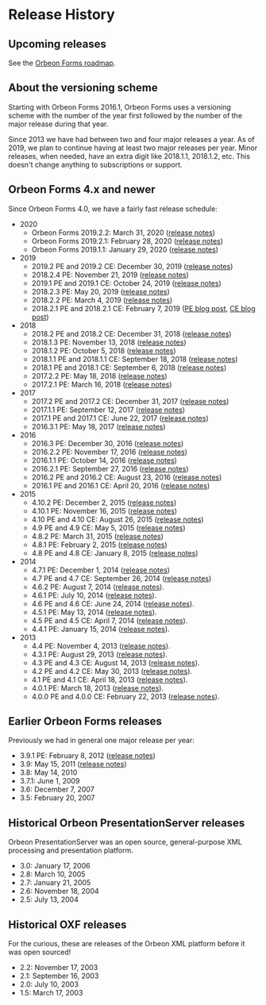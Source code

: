 # Release History

## Upcoming releases

See the [Orbeon Forms roadmap](roadmap.md).

## About the versioning scheme

Starting with Orbeon Forms 2016.1, Orbeon Forms uses a versioning scheme with the number of the year first followed by the number of the major release during that year.

Since 2013 we have had between two and four major releases a year. As of 2019, we plan to continue having at least two major releases per year. Minor releases, when needed, have an extra digit like 2018.1.1, 2018.1.2, etc. This doesn't change anything to subscriptions or support.

## Orbeon Forms 4.x and newer

Since Orbeon Forms 4.0, we have a fairly fast release schedule:

- 2020
    - Orbeon Forms 2019.2.2: March 31, 2020 ([release notes](/release-notes/orbeon-forms-2019.2.2.md))
    - Orbeon Forms 2019.2.1: February 28, 2020 ([release notes](/release-notes/orbeon-forms-2019.2.1.md))
    - Orbeon Forms 2019.1.1: January 29, 2020 ([release notes](/release-notes/orbeon-forms-2019.1.1.md))
- 2019
    - 2019.2 PE and 2019.2 CE: December 30, 2019 ([release notes](/release-notes/orbeon-forms-2019.2.md))
    - 2018.2.4 PE: November 21, 2019 ([release notes](/release-notes/orbeon-forms-2018.2.4.md))
    - 2019.1 PE and 2019.1 CE: October 24, 2019 ([release notes](/release-notes/orbeon-forms-2019.1.md))
    - 2018.2.3 PE: May 20, 2019 ([release notes](https://blog.orbeon.com/2019/05/orbeon-forms-201823-pe.html))
    - 2018.2.2 PE: March 4, 2019 ([release notes](https://blog.orbeon.com/2019/03/orbeon-forms-201822-pe.html))
    - 2018.2.1 PE and 2018.2.1 CE: February 7, 2019 ([PE blog post](https://blog.orbeon.com/2019/02/orbeon-forms-201821-pe.html), [CE blog post](https://blog.orbeon.com/2019/02/orbeon-forms-201821-ce.html))
- 2018
    - 2018.2 PE and 2018.2 CE: December 31, 2018 ([release notes](https://blog.orbeon.com/2018/12/orbeon-forms-20182.html))
    - 2018.1.3 PE: November 13, 2018 ([release notes](https://blog.orbeon.com/2018/11/orbeon-forms-201813-pe.html))
    - 2018.1.2 PE: October 5, 2018 ([release notes](https://blog.orbeon.com/2018/10/orbeon-forms-201812-pe.html))
    - 2018.1.1 PE and 2018.1.1 CE: September 18, 2018 ([release notes](https://blog.orbeon.com/2018/09/orbeon-forms-201811-pe-and-ce.html))
    - 2018.1 PE and 2018.1 CE: September 6, 2018 ([release notes](https://blog.orbeon.com/2018/09/orbeon-forms-20181.html))
    - 2017.2.2 PE: May 18, 2018 ([release notes](https://blog.orbeon.com/2018/05/orbeon-forms-201722-pe.html))
    - 2017.2.1 PE: March 16, 2018 ([release notes](https://blog.orbeon.com/2018/03/orbeon-forms-201721-pe.html))
- 2017
    - 2017.2 PE and 2017.2 CE: December 31, 2017 ([release notes](https://blog.orbeon.com/2017/12/orbeon-forms-20172.html))
    - 2017.1.1 PE: September 12, 2017 ([release notes](https://blog.orbeon.com/2017/09/orbeon-forms-201711-pe.html))
    - 2017.1 PE and 2017.1 CE: June 22, 2017 ([release notes](https://blog.orbeon.com/2017/06/orbeon-forms-20171.html))
    - 2016.3.1 PE: May 18, 2017 ([release notes](https://blog.orbeon.com/2017/05/orbeon-forms-201631.html))
- 2016
    - 2016.3 PE: December 30, 2016 ([release notes](https://blog.orbeon.com/2016/12/orbeon-forms-20163.html))
    - 2016.2.2 PE: November 17, 2016 ([release notes](https://blog.orbeon.com/2016/11/orbeon-forms-201622-pe.html))
    - 2016.1.1 PE: October 14, 2016 ([release notes](https://blog.orbeon.com/2016/10/orbeon-forms-201611-pe.html))
    - 2016.2.1 PE: September 27, 2016 ([release notes](https://blog.orbeon.com/2016/09/orbeon-forms-201621.html))
    - 2016.2 PE and 2016.2 CE: August 23, 2016 ([release notes](https://blog.orbeon.com/2016/08/orbeon-forms-20162.html))
    - 2016.1 PE and 2016.1 CE: April 20, 2016 ([release notes](https://blog.orbeon.com/2016/04/orbeon-forms-20161.html))
- 2015
    - 4.10.2 PE: December 2, 2015 ([release notes](https://blog.orbeon.com/2015/12/orbeon-forms-4102.html))
    - 4.10.1 PE: November 16, 2015 ([release notes](https://blog.orbeon.com/2015/11/orbeon-forms-4101.html))
    - 4.10 PE and 4.10 CE: August 26, 2015 ([release notes](https://blog.orbeon.com/2015/08/orbeon-forms-410.html))
    - 4.9 PE and 4.9 CE: May 5, 2015 ([release notes](https://blog.orbeon.com/2015/05/orbeon-forms-49.html))
    - 4.8.2 PE: March 31, 2015 ([release notes](https://blog.orbeon.com/2015/03/orbeon-forms-482.html))
    - 4.8.1 PE: February 2, 2015 ([release notes](https://blog.orbeon.com/2015/02/orbeon-forms-481.html))
    - 4.8 PE and 4.8 CE: January 8, 2015 ([release notes](https://blog.orbeon.com/2015/01/orbeon-forms-48.html))
- 2014
    - 4.7.1 PE: December 1, 2014 ([release notes](https://blog.orbeon.com/2014/12/orbeon-forms-471.html))
    - 4.7 PE and 4.7 CE: September 26, 2014 ([release notes](https://blog.orbeon.com/2014/09/orbeon-forms-47.html))
    - 4.6.2 PE: August 7, 2014 ([release notes](https://blog.orbeon.com/2014/08/orbeon-forms-462.html)).
    - 4.6.1 PE: July 10, 2014 ([release notes](https://blog.orbeon.com/2014/07/orbeon-forms-461.html)).
    - 4.6 PE and 4.6 CE: June 24, 2014 ([release notes](https://blog.orbeon.com/2014/06/orbeon-forms-46.html)).
    - 4.5.1 PE: May 13, 2014 ([release notes](https://blog.orbeon.com/2014/05/orbeon-forms-451.html)).
    - 4.5 PE and 4.5 CE: April 7, 2014 ([release notes](https://blog.orbeon.com/2014/04/orbeon-forms-45.html)).
    - 4.4.1 PE: January 15, 2014 ([release notes](https://blog.orbeon.com/2014/01/orbeon-forms-441-pe.html)).
- 2013
    - 4.4 PE: November 4, 2013 ([release notes](https://blog.orbeon.com/2013/11/orbeon-forms-44.html)).
    - 4.3.1 PE: August 29, 2013 ([release notes](https://blog.orbeon.com/2013/08/orbeon-forms-431-pe.html)).
    - 4.3 PE and 4.3 CE: August 14, 2013 ([release notes](https://blog.orbeon.com/2013/08/orbeon-forms-43.html)).
    - 4.2 PE and 4.2 CE: May 30, 2013 ([release notes](https://blog.orbeon.com/2013/05/orbeon-forms-42.html)).
    - 4.1 PE and 4.1 CE: April 18, 2013 ([release notes](https://blog.orbeon.com/2013/04/orbeon-forms-41.html)).
    - 4.0.1 PE: March 18, 2013 ([release notes](https://blog.orbeon.com/2013/03/orbeon-forms-401.html)).
    - 4.0.0 PE and 4.0.0 CE: February 22, 2013 ([release notes](https://blog.orbeon.com/2013/03/announcing-orbeon-forms-40.html)).

## Earlier Orbeon Forms releases

Previously we had in general one major release per year:

- 3.9.1 PE: February 8, 2012 ([release notes](https://blog.orbeon.com/2012/02/orbeon-forms-391-pe-released.html))
- 3.9: May 15, 2011 ([release notes](https://blog.orbeon.com/2011/05/orbeon-forms-390-final.html))
- 3.8: May 14, 2010
- 3.7.1: June 1, 2009
- 3.6: December 7, 2007
- 3.5: February 20, 2007

## Historical Orbeon PresentationServer releases

Orbeon PresentationServer was an open source, general-purpose XML processing and presentation platform.

- 3.0: January 17, 2006
- 2.8: March 10, 2005
- 2.7: January 21, 2005
- 2.6: November 18, 2004
- 2.5: July 13, 2004

## Historical OXF releases

For the curious, these are releases of the Orbeon XML platform before it was open sourced!

- 2.2: November 17, 2003
- 2.1: September 16, 2003
- 2.0: July 10, 2003
- 1.5: March 17, 2003
